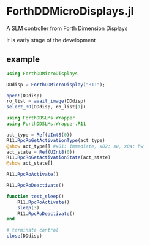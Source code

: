 # ForthDDMicroDisplays.jl

A SLM controller from Forth Dimension Displays

It is early stage of the development

## example

```julia
using ForthDDMicroDisplays

DDdisp = ForthDDMicroDisplay("R11");

open!(DDdisp)
ro_list = avail_image(DDdisp)
select_RO(DDdisp, ro_list[1])

using ForthDDSLMs.Wrapper
using ForthDDSLMs.Wrapper.R11

act_type = Ref(UInt8(0))
R11.RpcRoGetActivationType(act_type)
@show act_type[] #x01: immediate, x02: sw, x04: hw
act_state = Ref(UInt8(0))
R11.RpcRoGetActivationState(act_state)
@show act_state[]

R11.RpcRoActivate()

R11.RpcRoDeactivate()

function test_sleep()
    R11.RpcRoActivate()
    sleep(3)
    R11.RpcRoDeactivate()
end

# terminate control
close(DDdisp)
```
